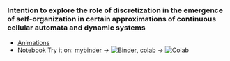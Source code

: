### Intention to explore the role of discretization in the emergence of self-organization in certain approximations of continuous cellular automata and dynamic systems

* [Animations](https://rivesunder.github.io/DisContinuous/disco_demo)
* [Notebook](https://github.com/riveSunder/DisContinuous/blob/master/notebooks/disc_principle.ipynb) Try it on: [mybinder](https://mybinder.org/v2/gh/rivesunder/DisContinuous/master?labpath=notebooks%2Fdisco_demo.ipynb) -> [![Binder](https://mybinder.org/badge_logo.svg)](https://mybinder.org/v2/gh/rivesunder/DisContinuous/master?labpath=notebooks%2Fdisco_demo.ipynb), [colab](https://colab.research.google.com/github/rivesunder/DisContinuous/blob/master/notebooks/disco_demo.ipynb) -> [![Colab](https://colab.research.google.com/assets/colab-badge.svg)](https://colab.research.google.com/github/rivesunder/DisContinuous/blob/master/notebooks/disco_demo.ipynb) 


